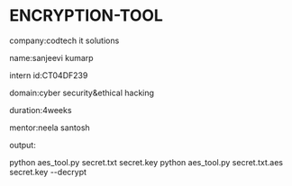 # ENCRYPTION-TOOL

company:codtech it solutions

name:sanjeevi kumarp

intern id:CT04DF239

domain:cyber security&ethical hacking

duration:4weeks

mentor:neela santosh

output:

python aes_tool.py secret.txt secret.key
python aes_tool.py secret.txt.aes secret.key --decrypt
